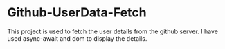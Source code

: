 # Github-UserData-Fetch
This project is used to fetch the user details from the github server. I have used async-await and dom to display the details.
